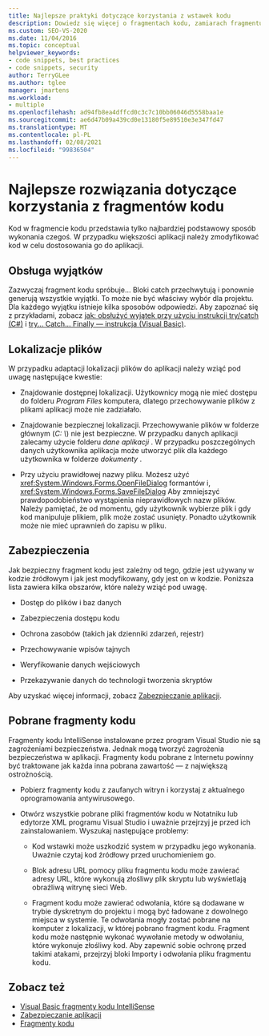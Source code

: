 ```yaml
---
title: Najlepsze praktyki dotyczące korzystania z wstawek kodu
description: Dowiedz się więcej o fragmentach kodu, zamiarach fragmentu kodu i sposobach ich użycia w aplikacji.
ms.custom: SEO-VS-2020
ms.date: 11/04/2016
ms.topic: conceptual
helpviewer_keywords:
- code snippets, best practices
- code snippets, security
author: TerryGLee
ms.author: tglee
manager: jmartens
ms.workload:
- multiple
ms.openlocfilehash: ad94fb8ea4dffcd0c3c7c10bb06046d5558baa1e
ms.sourcegitcommit: ae6d47b09a439cd0e13180f5e89510e3e347fd47
ms.translationtype: MT
ms.contentlocale: pl-PL
ms.lasthandoff: 02/08/2021
ms.locfileid: "99836504"
---
```

# <a name="best-practices-for-using-code-snippets"></a>Najlepsze rozwiązania dotyczące korzystania z fragmentów kodu

Kod w fragmencie kodu przedstawia tylko najbardziej podstawowy sposób wykonania czegoś. W przypadku większości aplikacji należy zmodyfikować kod w celu dostosowania go do aplikacji.

## <a name="handling-exceptions"></a>Obsługa wyjątków

Zazwyczaj fragment kodu spróbuje... Bloki catch przechwytują i ponownie generują wszystkie wyjątki. To może nie być właściwy wybór dla projektu. Dla każdego wyjątku istnieje kilka sposobów odpowiedzi. Aby zapoznać się z przykładami, zobacz [jak: obsłużyć wyjątek przy użyciu instrukcji try/catch (C#)](/dotnet/csharp/programming-guide/exceptions/how-to-handle-an-exception-using-try-catch) i [try... Catch... Finally — instrukcja (Visual Basic)](/dotnet/visual-basic/language-reference/statements/try-catch-finally-statement).

## <a name="file-locations"></a>Lokalizacje plików

W przypadku adaptacji lokalizacji plików do aplikacji należy wziąć pod uwagę następujące kwestie:

- Znajdowanie dostępnej lokalizacji. Użytkownicy mogą nie mieć dostępu do folderu *Program Files* komputera, dlatego przechowywanie plików z plikami aplikacji może nie zadziałało.

- Znajdowanie bezpiecznej lokalizacji. Przechowywanie plików w folderze głównym (*C: \\*) nie jest bezpieczne. W przypadku danych aplikacji zalecamy użycie folderu *dane aplikacji* . W przypadku poszczególnych danych użytkownika aplikacja może utworzyć plik dla każdego użytkownika w folderze *dokumenty* .

- Przy użyciu prawidłowej nazwy pliku. Możesz użyć <xref:System.Windows.Forms.OpenFileDialog> formantów i, <xref:System.Windows.Forms.SaveFileDialog> Aby zmniejszyć prawdopodobieństwo wystąpienia nieprawidłowych nazw plików. Należy pamiętać, że od momentu, gdy użytkownik wybierze plik i gdy kod manipuluje plikiem, plik może zostać usunięty. Ponadto użytkownik może nie mieć uprawnień do zapisu w pliku.

## <a name="security"></a>Zabezpieczenia

Jak bezpieczny fragment kodu jest zależny od tego, gdzie jest używany w kodzie źródłowym i jak jest modyfikowany, gdy jest on w kodzie. Poniższa lista zawiera kilka obszarów, które należy wziąć pod uwagę.

- Dostęp do plików i baz danych

- Zabezpieczenia dostępu kodu

- Ochrona zasobów (takich jak dzienniki zdarzeń, rejestr)

- Przechowywanie wpisów tajnych

- Weryfikowanie danych wejściowych

- Przekazywanie danych do technologii tworzenia skryptów

Aby uzyskać więcej informacji, zobacz [Zabezpieczanie aplikacji](../ide/securing-applications.md).

## <a name="downloaded-code-snippets"></a>Pobrane fragmenty kodu

Fragmenty kodu IntelliSense instalowane przez program Visual Studio nie są zagrożeniami bezpieczeństwa. Jednak mogą tworzyć zagrożenia bezpieczeństwa w aplikacji. Fragmenty kodu pobrane z Internetu powinny być traktowane jak każda inna pobrana zawartość — z największą ostrożnością.

- Pobierz fragmenty kodu z zaufanych witryn i korzystaj z aktualnego oprogramowania antywirusowego.

- Otwórz wszystkie pobrane pliki fragmentów kodu w Notatniku lub edytorze XML programu Visual Studio i uważnie przejrzyj je przed ich zainstalowaniem. Wyszukaj następujące problemy:

  - Kod wstawki może uszkodzić system w przypadku jego wykonania. Uważnie czytaj kod źródłowy przed uruchomieniem go.

  - Blok adresu URL pomocy pliku fragmentu kodu może zawierać adresy URL, które wykonują złośliwy plik skryptu lub wyświetlają obraźliwą witrynę sieci Web.

  - Fragment kodu może zawierać odwołania, które są dodawane w trybie dyskretnym do projektu i mogą być ładowane z dowolnego miejsca w systemie. Te odwołania mogły zostać pobrane na komputer z lokalizacji, w której pobrano fragment kodu. Fragment kodu może następnie wykonać wywołanie metody w odwołaniu, które wykonuje złośliwy kod. Aby zapewnić sobie ochronę przed takimi atakami, przejrzyj bloki Importy i odwołania pliku fragmentu kodu.

## <a name="see-also"></a>Zobacz też

- [Visual Basic fragmenty kodu IntelliSense](/dotnet/visual-basic/developing-apps/using-ide/intellisense-code-snippets)
- [Zabezpieczanie aplikacji](../ide/securing-applications.md)
- [Fragmenty kodu](../ide/code-snippets.md)
